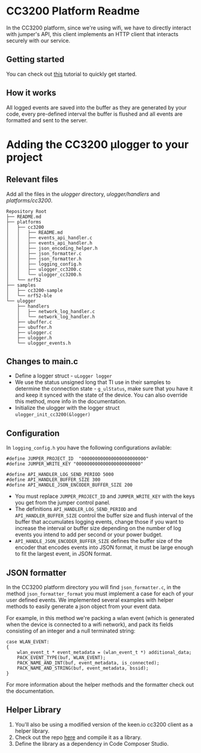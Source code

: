 # CC3200 Platform Readme

In the CC3200 platform, since we're using wifi, we have to directly interact with jumper's API, this client implements an HTTP client that interacts securely with our service.

## Getting started

You can check out [this](TBD) tutorial to quickly get started.

## How it works

All logged events are saved into the buffer as they are generated by your code, every pre-defined interval the buffer is flushed and all events are formatted and sent to the server.

# Adding the CC3200 µlogger to your project

## Relevant files
Add all the files in the _ulogger_ directory, _ulogger/handlers_ and _platforms/cc3200_.
```
Repository Root
├── README.md
├── platforms
│   ├── cc3200
│   │   ├── README.md
│   │   ├── events_api_handler.c
│   │   ├── events_api_handler.h
│   │   ├── json_encoding_helper.h
│   │   ├── json_formatter.c
│   │   ├── json_formatter.h
│   │   ├── logging_config.h
│   │   ├── ulogger_cc3200.c
│   │   └── ulogger_cc3200.h
│   └── nrf52
├── samples
│   ├── cc3200-sample
│   └── nrf52-ble
└── ulogger
    ├── handlers
    │   ├── network_log_handler.c
    │   └── network_log_handler.h
    ├── ubuffer.c
    ├── ubuffer.h
    ├── ulogger.c
    ├── ulogger.h
    └── ulogger_events.h
```
## Changes to main.c

* Define a logger struct - `uLogger logger`
* We use the status unsigned long that TI use in their samples to determine the connection state - `g_ulStatus`, make sure that you have it and keep it synced with the state of the device.
You can also override this method, more info in the documentation.
* Initialize the ulogger with the logger struct `ulogger_init_cc3200(&logger)`

## Configuration

In `logging_config.h` you have the following configurations avilable:

```
#define JUMPER_PROJECT_ID  "000000000000000000000000"
#define JUMPER_WRITE_KEY "000000000000000000000000"

#define API_HANDLER_LOG_SEND_PERIOD 5000
#define API_HANDLER_BUFFER_SIZE 300
#define API_HANDLE_JSON_ENCODER_BUFFER_SIZE 200
```

* You must replace `JUMPER_PROJECT_ID` and `JUMPER_WRITE_KEY` with the keys you get from the jumper control panel.
* The definitions `API_HANDLER_LOG_SEND_PERIOD` and `API_HANDLER_BUFFER_SIZE` control the buffer size and flush interval
of the buffer that accumulates logging events, change those if you want to increase the interval or buffer size depending on the number of log events you intend to add per second or your power budget.
* `API_HANDLE_JSON_ENCODER_BUFFER_SIZE` defines the buffer size of the encoder that encodes events into JSON format, it must be large enough to fit the largest event, in JSON format.

## JSON formatter

In the CC3200 platform directory you will find `json_formatter.c`, in the method `json_formatter_format` you must implement a case for each of your user defined events. We implemented several examples with helper
methods to easily generate a json object from your event data.

For example, in this method we're packing a wlan event (which is generated when the device is connected to a wifi network), and pack its fields consisting of an integer and a null terminated string:
```
case WLAN_EVENT:
{
    wlan_event_t * event_metadata = (wlan_event_t *) additional_data;
    PACK_EVENT_TYPE(buf, WLAN_EVENT);
    PACK_NAME_AND_INT(buf, event_metadata, is_connected);
    PACK_NAME_AND_STRING(buf, event_metadata, bssid);
}
```
For more information about the helper methods and the formatter check out the documentation.

## Helper Library
1. You'll also be using a modified version of the keen.io cc3200 client as a helper library.
2. Check out the repo [here](https://github.com/Jumperr-labs/keen-cc3200) and compile it as a library.
3. Define the library as a dependency in Code Composer Studio.
